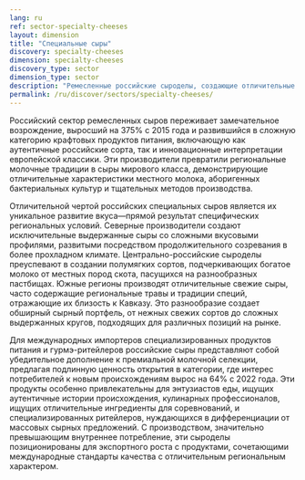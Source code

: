 ```yaml
---
lang: ru
ref: sector-specialty-cheeses
layout: dimension
title: "Специальные сыры"
discovery: specialty-cheeses
dimension: specialty-cheeses
discovery_type: sector
dimension_type: sector
description: "Ремесленные российские сыроделы, создающие отличительные сорта с уникальными региональными характеристиками и традиционными методами производства."
permalink: /ru/discover/sectors/specialty-cheeses/
---
```


Российский сектор ремесленных сыров переживает замечательное возрождение, выросший на 375% с 2015 года и развившийся в сложную категорию крафтовых продуктов питания, включающую как аутентичные российские сорта, так и инновационные интерпретации европейской классики. Эти производители превратили региональные молочные традиции в сыры мирового класса, демонстрирующие отличительные характеристики местного молока, аборигенных бактериальных культур и тщательных методов производства.

Отличительной чертой российских специальных сыров является их уникальное развитие вкуса—прямой результат специфических региональных условий. Северные производители создают исключительные выдержанные сыры со сложными вкусовыми профилями, развитыми посредством продолжительного созревания в более прохладном климате. Центрально-российские сыроделы преуспевают в создании полумягких сортов, подчеркивающих богатое молоко от местных пород скота, пасущихся на разнообразных пастбищах. Южные регионы производят отличительные свежие сыры, часто содержащие региональные травы и традиции специй, отражающие их близость к Кавказу. Это разнообразие создает обширный сырный портфель, от нежных свежих сортов до сложных выдержанных кругов, подходящих для различных позиций на рынке.

Для международных импортеров специализированных продуктов питания и гурмэ-ритейлеров российские сыры представляют собой убедительное дополнение к премиальной молочной селекции, предлагая подлинную ценность открытия в категории, где интерес потребителей к новым происхождениям вырос на 64% с 2022 года. Эти продукты особенно привлекательны для энтузиастов еды, ищущих аутентичные истории происхождения, кулинарных профессионалов, ищущих отличительные ингредиенты для соревнований, и специализированных ритейлеров, нуждающихся в дифференциации от массовых сырных предложений. С производством, значительно превышающим внутреннее потребление, эти сыроделы позиционированы для экспортного роста с продуктами, сочетающими международные стандарты качества с отличительным региональным характером.

